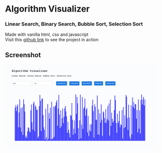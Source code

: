 # Algorithm Visualizer
### Linear Search, Binary Search, Bubble Sort, Selection Sort

Made with vanilla html, css and javascript
<br />
Visit this [github link](https://supratikrulz.github.io/algorithm-visualizer/) to see the project in action

## Screenshot

![Screenshot](screenshot.png)